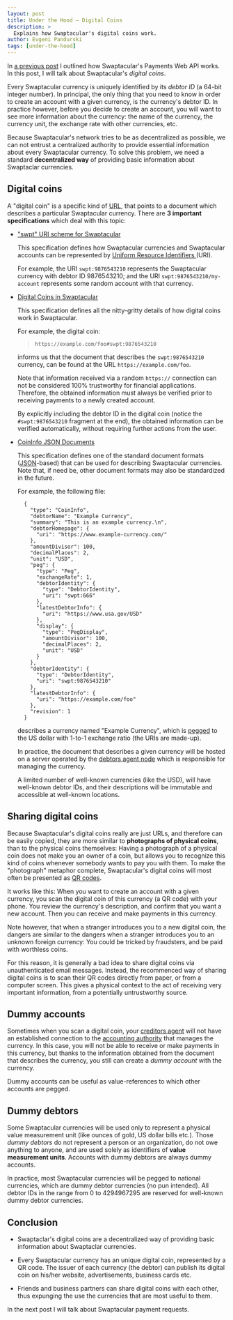 ```yaml
---
layout: post
title: Under the Hood — Digital Coins
description: >
  Explains how Swaptacular's digital coins work.
author: Evgeni Pandurski
tags: [under-the-hood]
---
```


In [a previous post](/2023/09/02/under-the-hood-payments-web-api/) I
outlined how Swaptacular's Payments Web API works. In this post, I will talk
about Swaptacular's *digital coins*.

Every Swaptacular currency is uniquely identified by its *debtor ID* (a
64-bit integer number). In principal, the only thing that you need to know
in order to create an account with a given currency, is the currency's
debtor ID. In practice however, before you decide to create an account, you
will want to see more information about the currency: the name of the
currency, the currency unit, the exchange rate with other currencies, etc.

<!--more-->

Because Swaptacular's network tries to be as decentralized as possible, we
can not entrust a centralized authority to provide essential information
about every Swaptacular currency. To solve this problem, we need a standard
**decentralized way** of providing basic information about Swaptaclar
currencies.

## Digital coins

A "digital coin" is a specific kind of
[URL](https://en.wikipedia.org/wiki/URL), that points to a document which
describes a particular Swaptacular currency. There are **3 important
specifications** which deal with this topic:

- ["swpt" URI scheme for Swaptacular](/public/docs/swpt-uri-scheme.pdf)

  This specification defines how Swaptacular currencies and Swaptacular
  accounts can be represented by [Uniform Resource Identifiers
  ](https://en.wikipedia.org/wiki/Uniform_Resource_Identifier) (URI).
  
  For example, the URI `swpt:9876543210` represents the Swaptacular currency
  with debtor ID 9876543210; and the URI `swpt:9876543210/my-account`
  represents some random account with that currency.

- [Digital Coins in Swaptacular](/public/docs/digital-coin-urls.pdf)

  This specification defines all the nitty-gritty details of how digital
  coins work in Swaptacular.

  For example, the digital coin:

  > `https://example.com/foo#swpt:9876543210`

  informs us that the document that describes the `swpt:9876543210`
  currency, can be found at the URL `https://example.com/foo`.

  Note that information received via a random `https://` connection can not
  be considered 100% trustworthy for financial applications. Therefore, the
  obtained information must always be verified prior to receiving payments
  to a newly created account.

  By explicitly including the debtor ID in the digital coin (notice the
  `#swpt:9876543210` fragment at the end), the obtained information can be
  verified automatically, without requiring further actions from the user.

- [CoinInfo JSON Documents](/public/docs/coin-info-documents.pdf)

  This specification defines one of the standard document formats
  ([JSON](https://en.wikipedia.org/wiki/JSON)-based) that can be used for
  describing Swaptacular currencies. Note that, if need be, other document
  formats may also be standardized in the future.

  For example, the following file:
  
        {
          "type": "CoinInfo",
          "debtorName": "Example Currency",
          "summary": "This is an example currency.\n",
          "debtorHomepage": {
            "uri": "https://www.example-currency.com/"
          },
          "amountDivisor": 100,
          "decimalPlaces": 2,
          "unit": "USD",
          "peg": {
            "type": "Peg",
            "exchangeRate": 1,
            "debtorIdentity": {
              "type": "DebtorIdentity",
              "uri": "swpt:666"
            },
            "latestDebtorInfo": {
              "uri": "https://www.usa.gov/USD"
            },
            "display": {
              "type": "PegDisplay",
              "amountDivisor": 100,
              "decimalPlaces": 2,
              "unit": "USD"
            }
          },
          "debtorIdentity": {
            "type": "DebtorIdentity",
            "uri": "swpt:9876543210"
          },
          "latestDebtorInfo": {
            "uri": "https://example.com/foo"
          },
          "revision": 1
        }

  describes a currency named "Example Currency", which is
  [pegged](/2022/07/03/what-is-a-currency-peg/) to the US dollar with 1-to-1
  exchange ratio (the URIs are made-up).

  In practice, the document that describes a given currency will be hosted
  on a server operated by the [debtors agent node](/overview/) which is
  responsible for managing the currency.

  A limited number of well-known currencies (like the USD), will have
  well-known debtor IDs, and their descriptions will be immutable and
  accessible at well-known locations.

## Sharing digital coins

Because Swaptacular's digital coins really are just URLs, and therefore can
be easily copied, they are more similar to **photographs of physical
coins**, than to the physical coins themselves: Having a photograph of a
physical coin does not make you an owner of a coin, but allows you to
recognize this kind of coins whenever somebody wants to pay you with them.
To make the "photograph" metaphor complete, Swaptacular's digital coins will
most often be presented as [QR
codes](https://en.wikipedia.org/wiki/QR_code).

It works like this: When you want to create an account with a given
currency, you scan the digital coin of this currency (a QR code) with your
phone. You review the currency's description, and confirm that you want a
new account. Then you can receive and make payments in this currency.

Note however, that when a stranger introduces you to a new digital coin, the
dangers are similar to the dangers when a stranger introduces you to an
unknown foreign currency: You could be tricked by fraudsters, and be paid
with worthless coins.

For this reason, it is generally a bad idea to share digital coins via
unauthenticated email messages. Instead, the recommenced way of sharing
digital coins is to scan their QR codes directly from paper, or from a
computer screen. This gives a physical context to the act of receiving very
important information, from a potentially untrustworthy source.

## Dummy accounts

Sometimes when you scan a digital coin, your [creditors agent](/overview/)
will not have an established connection to the [accounting
authority](/overview) that manages the currency. In this case, you will not
be able to receive or make payments in this currency, but thanks to the
information obtained from the document that describes the currency, you
still can create a *dummy account* with the currency.

Dummy accounts can be useful as value-references to which other accounts are
pegged.

## Dummy debtors

Some Swaptacular currencies will be used only to represent a physical value
measurement unit (like ounces of gold, US dollar bills etc.). Those *dummy
debtors* do not represent a person or an organization, do not owe anything
to anyone, and are used solely as identifiers of **value measurement
units**. Accounts with dummy debtors are always dummy accounts.

In practice, most Swaptacular currencies will be pegged to national
currencies, which are dummy debtor currencies (no pun intended). All debtor
IDs in the range from 0 to 4294967295 are reserved for well-known dummy
debtor currencies.

## Conclusion

- Swaptaclar's digital coins are a decentralized way of providing basic
  information about Swaptaclar currencies.

- Every Swaptacular currency has an unique digital coin, represented by a QR
  code. The issuer of each currency (the debtor) can publish its digital
  coin on his/her website, advertisements, business cards etc.

- Friends and business partners can share digital coins with each other,
  thus expunging the use the currencies that are most useful to them.

In the next post I will talk about Swaptacular payment requests.
